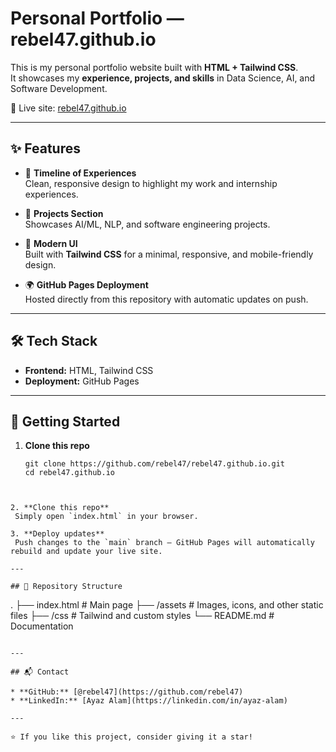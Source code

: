# Personal Portfolio — rebel47.github.io

This is my personal portfolio website built with **HTML + Tailwind CSS**.  
It showcases my **experience, projects, and skills** in Data Science, AI, and Software Development.  

🔗 Live site: [rebel47.github.io](https://rebel47.github.io)

---

## ✨ Features

- 📌 **Timeline of Experiences**  
  Clean, responsive design to highlight my work and internship experiences.  

- 💼 **Projects Section**  
  Showcases AI/ML, NLP, and software engineering projects.  

- 🎨 **Modern UI**  
  Built with **Tailwind CSS** for a minimal, responsive, and mobile-friendly design.  

- 🌍 **GitHub Pages Deployment**  
  Hosted directly from this repository with automatic updates on push.  

---

## 🛠️ Tech Stack

- **Frontend:** HTML, Tailwind CSS  
- **Deployment:** GitHub Pages  

---

## 🚀 Getting Started

1. **Clone this repo**
   ```
   git clone https://github.com/rebel47/rebel47.github.io.git
   cd rebel47.github.io
  ```


2. **Clone this repo**
   Simply open `index.html` in your browser.

3. **Deploy updates**
   Push changes to the `main` branch — GitHub Pages will automatically rebuild and update your live site.

---

## 📂 Repository Structure

```
.
├── index.html        # Main page
├── /assets           # Images, icons, and other static files
├── /css              # Tailwind and custom styles
└── README.md         # Documentation
```

---

## 📬 Contact

* **GitHub:** [@rebel47](https://github.com/rebel47)
* **LinkedIn:** [Ayaz Alam](https://linkedin.com/in/ayaz-alam)

---

⭐ If you like this project, consider giving it a star!

